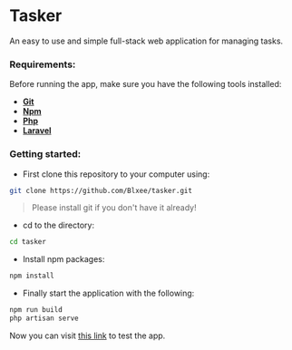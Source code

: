 # Tasker

An easy to use and simple full-stack web application for managing tasks.

### Requirements:

Before running the app, make sure you have the following tools installed:

* [__Git__](#)
* [__Npm__](#)
* [__Php__](#)
* [__Laravel__](#)

### Getting started:

* First clone this repository to your computer using:

```bash
git clone https://github.com/Blxee/tasker.git
```

> Please install git if you don't have it already!

* cd to the directory:

```bash
cd tasker
```

* Install npm packages:

```bash
npm install
```

* Finally start the application with the following:

```bash
npm run build
php artisan serve
```

Now you can visit [this link](http://127.0.0.1:8000) to test the app.
